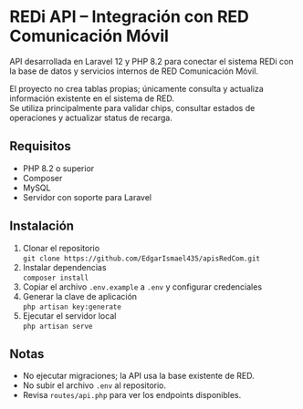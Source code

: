 # REDi API – Integración con RED Comunicación Móvil

API desarrollada en Laravel 12 y PHP 8.2 para conectar el sistema REDi con la base de datos y servicios internos de RED Comunicación Móvil.

El proyecto no crea tablas propias; únicamente consulta y actualiza información existente en el sistema de RED.  
Se utiliza principalmente para validar chips, consultar estados de operaciones y actualizar status de recarga.

## Requisitos
- PHP 8.2 o superior  
- Composer  
- MySQL  
- Servidor con soporte para Laravel

## Instalación
1. Clonar el repositorio  
   `git clone https://github.com/EdgarIsmael435/apisRedCom.git`
2. Instalar dependencias  
   `composer install`
3. Copiar el archivo `.env.example` a `.env` y configurar credenciales
4. Generar la clave de aplicación  
   `php artisan key:generate`
5. Ejecutar el servidor local  
   `php artisan serve`

## Notas
- No ejecutar migraciones; la API usa la base existente de RED.  
- No subir el archivo `.env` al repositorio.  
- Revisa `routes/api.php` para ver los endpoints disponibles.
